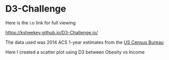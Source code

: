 # D3-Challenge

Here is the i.o link for full viewing

https://ksheekey.github.io/D3-Challenge.io/

The data used was 2014 ACS 1-year estimates from the [US Census Bureau](https://data.census.gov/cedsci/)

Here I created a scatter plot using D3 between Obesity vs Income

